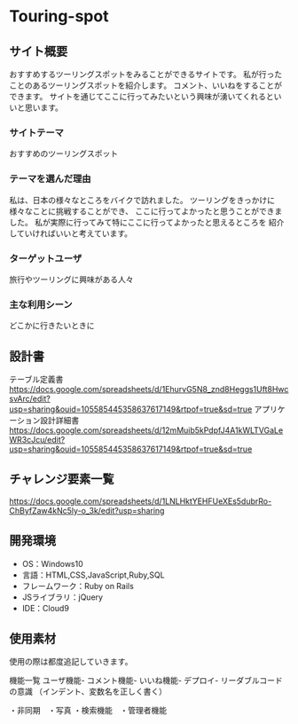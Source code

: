 # Touring-spot

## サイト概要
おすすめするツーリングスポットをみることができるサイトです。
私が行ったことのあるツーリングスポットを紹介します。
コメント、いいねをすることができます。
サイトを通じてここに行ってみたいという興味が湧いてくれるといいと思います。

### サイトテーマ
おすすめのツーリングスポット

### テーマを選んだ理由
私は、日本の様々なところをバイクで訪れました。
ツーリングをきっかけに様々なことに挑戦することができ、
ここに行ってよかったと思うことができました。
私が実際に行ってみて特にここに行ってよかったと思えるところを
紹介していければいいと考えています。

### ターゲットユーザ
旅行やツーリングに興味がある人々

### 主な利用シーン
どこかに行きたいときに

## 設計書
テーブル定義書　https://docs.google.com/spreadsheets/d/1EhurvG5N8_znd8Heggs1Uft8HwcsvArc/edit?usp=sharing&ouid=105585445358637617149&rtpof=true&sd=true
アプリケーション設計詳細書　https://docs.google.com/spreadsheets/d/12mMuib5kPdpfJ4A1kWLTVGaLeWR3cJcu/edit?usp=sharing&ouid=105585445358637617149&rtpof=true&sd=true

## チャレンジ要素一覧
https://docs.google.com/spreadsheets/d/1LNLHktYEHFUeXEs5dubrRo-ChByfZaw4kNc5ly-o_3k/edit?usp=sharing

## 開発環境
- OS：Windows10
- 言語：HTML,CSS,JavaScript,Ruby,SQL
- フレームワーク：Ruby on Rails
- JSライブラリ：jQuery
- IDE：Cloud9

## 使用素材
使用の際は都度追記していきます。

機能一覧 ユーザ機能- コメント機能- いいね機能- デプロイ- リーダブルコードの意識 （インデント、変数名を正しく書く）

・非同期　・写真 ・検索機能　・管理者機能